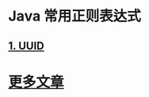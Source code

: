 # Java 常用正则表达式

## [1. UUID](./JavaPatternReadme/UUID.md)



# [更多文章](https://github.com/YoungBear/MyBlog/blob/master/README.md)

